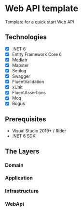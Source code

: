 # Web API template
Template for a quick start Web API

## Technologies
* [x] .NET 6
* [x] Entity Framework Core 6
* [x] Mediatr
* [x] Mapster
* [x] Serilog
* [x] Swagger
* [x] FluentValidation
* [x] xUnit
* [x] FluentAssertions
* [x] Moq
* [x] Bogus

## Prerequisites
* Visual Studio 2019+ / Rider
* .NET 6 SDK

## The Layers

### Domain

### Application

### Infrastructure

### WebApi